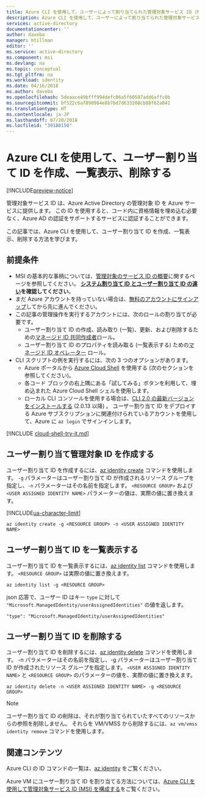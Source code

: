 ```yaml
---
title: Azure CLI を使用して、ユーザーによって割り当てられた管理対象サービス ID (MSI) を管理する方法
description: Azure CLI を使用して、ユーザーによって割り当てられた管理対象サービス ID (MSI) の作成、一覧表示、削除する方法をステップ バイ ステップで説明します。
services: active-directory
documentationcenter: ''
author: daveba
manager: mtillman
editor: ''
ms.service: active-directory
ms.component: msi
ms.devlang: na
ms.topic: conceptual
ms.tgt_pltfrm: na
ms.workload: identity
ms.date: 04/16/2018
ms.author: daveba
ms.openlocfilehash: 5deaace49bfff994defc06a5f60597add6affc0b
ms.sourcegitcommit: bf522c6af890984e8b7bd7d633208cb88f62a841
ms.translationtype: HT
ms.contentlocale: ja-JP
ms.lasthandoff: 07/20/2018
ms.locfileid: "39188150"
---
```

# <a name="create-list-or-delete-a-user-assigned-identity-using-the-azure-cli"></a>Azure CLI を使用して、ユーザー割り当て ID を作成、一覧表示、削除する

[!INCLUDE[preview-notice](~/includes/active-directory-msi-preview-notice-ua.md)]

管理対象サービス ID は、Azure Active Directory の管理対象 ID を Azure サービスに提供します。 この ID を使用すると、コード内に資格情報を埋め込む必要なく、Azure AD の認証をサポートするサービスに認証することができます。 

この記事では、Azure CLI を使用して、ユーザー割り当て ID を作成、一覧表示、削除する方法を学びます。

## <a name="prerequisites"></a>前提条件

- MSI の基本的な事柄については、[管理対象のサービス ID の概要](overview.md)に関するページを参照してください。 **[システム割り当て ID とユーザー割り当て ID の違い](overview.md#how-does-it-work)を確認してください**。
- まだ Azure アカウントを持っていない場合は、[無料のアカウントにサインアップ](https://azure.microsoft.com/free/)してから先に進んでください。
- この記事の管理操作を実行するアカウントには、次のロールの割り当てが必要です。
    - ユーザー割り当て ID の作成、読み取り (一覧)、更新、および削除するための[マネージド ID 共同作成者](/azure/role-based-access-control/built-in-roles#managed-identity-contributor)ロール。
    - ユーザー割り当て ID のプロパティを読み取る (一覧表示する) ための[マネージド ID オペレーター](/azure/role-based-access-control/built-in-roles#managed-identity-operator) ロール。
- CLI スクリプトの例を実行するには、次の 3 つのオプションがあります。
    - Azure ポータルから [Azure Cloud Shell](../../cloud-shell/overview.md) を使用する (次のセクションを参照してください)。
    - 各コード ブロックの右上隅にある「試してみる」ボタンを利用して、埋め込まれた Azure Cloud Shell シェルを使用します。
    - ローカル CLI コンソールを使用する場合は、[CLI 2.0 の最新バージョンをインストールする](https://docs.microsoft.com/cli/azure/install-azure-cli) (2.0.13 以降) 。 ユーザー割り当て ID をデプロイする Azure サブスクリプションに関連付けられているアカウントを使用して、Azure に `az login` でサインインします。

[!INCLUDE [cloud-shell-try-it.md](../../../includes/cloud-shell-try-it.md)]

## <a name="create-a-user-assigned-managed-identity"></a>ユーザー割り当て管理対象 ID を作成する 

ユーザー割り当て ID を作成するには、[az identity create](/cli/azure/identity#az-identity-create) コマンドを使用します。 `-g` パラメーターはユーザー割り当て ID が作成されるリソース グループを指定し、`-n` パラメーターはその名前を指定します。 `<RESOURCE GROUP>` および `<USER ASSIGNED IDENTITY NAME>` パラメーターの値は、実際の値に置き換えます。

[!INCLUDE[ua-character-limit](~/includes/managed-identity-ua-character-limits.md)]

 ```azurecli-interactive
az identity create -g <RESOURCE GROUP> -n <USER ASSIGNED IDENTITY NAME>
```
## <a name="list-user-assigned-identities"></a>ユーザー割り当て ID を一覧表示する

ユーザー割り当て ID を一覧表示するには、[az identity list](/cli/azure/identity#az-identity-list) コマンドを使用します。 `<RESOURCE GROUP>` は実際の値に置き換えます。

```azurecli-interactive
az identity list -g <RESOURCE GROUP>
```
json 応答で、ユーザー ID はキー `type` に対して `"Microsoft.ManagedIdentity/userAssignedIdentities"` の値を返します。

`"type": "Microsoft.ManagedIdentity/userAssignedIdentities"`

## <a name="delete-a-user-assigned-identity"></a>ユーザー割り当て ID を削除する

ユーザー割り当て ID を削除するには、[az identity delete](/cli/azure/identity#az-identity-delete) コマンドを使用します。  -n パラメーターはその名前を指定し、-g パラメーターはユーザー割り当て ID が作成されたリソース グループを指定します。 `<USER ASSIGNED IDENTITY NAME>` と `<RESOURCE GROUP>` のパラメーターの値を、実際の値に置き換えます。

 ```azurecli-interactive
az identity delete -n <USER ASSIGNED IDENTITY NAME> -g <RESOURCE GROUP>
```
> [!NOTE]
> ユーザー割り当て ID の削除は、それが割り当てられていたすべてのリソースからの参照を削除しません。 それらを VM/VMSS から削除するには、`az vm/vmss identity remove` コマンドを使用します。

## <a name="related-content"></a>関連コンテンツ

Azure CLI の ID コマンドの一覧は、[az identity](/cli/azure/identity) をご覧ください。

Azure VM にユーザー割り当て ID を割り当てる方法については、[Azure CLI を使用して管理対象サービス ID (MSI) を構成する](qs-configure-cli-windows-vm.md#user-assigned-identity)をご覧ください。


 
